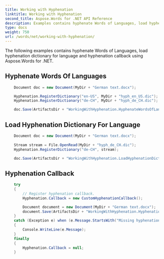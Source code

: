 ```yaml
---
title: Working with Hyphenation
linktitle: Working with Hyphenation
second_title: Aspose.Words for .NET API Reference
description: Examples contains hyphenate Words of Languages, load hyphenation dictionary for language and hyphenation callback using Aspose.Words for .NET.
type: docs
weight: 750
url: /words/net/working-with-hyphenation/
---
```


The following examples contains hyphenate Words of Languages, load hyphenation dictionary for language and hyphenation callback using Aspose.Words for .NET.

## Hyphenate Words Of Languages

```csharp
	Document doc = new Document(MyDir + "German text.docx");

	Hyphenation.RegisterDictionary("en-US", MyDir + "hyph_en_US.dic");
	Hyphenation.RegisterDictionary("de-CH", MyDir + "hyph_de_CH.dic");

	doc.Save(ArtifactsDir + "WorkingWithHyphenation.HyphenateWordsOfLanguages.pdf");    
```

## Load Hyphenation Dictionary For Language

```csharp
	Document doc = new Document(MyDir + "German text.docx");
	
	Stream stream = File.OpenRead(MyDir + "hyph_de_CH.dic");
	Hyphenation.RegisterDictionary("de-CH", stream);

	doc.Save(ArtifactsDir + "WorkingWithHyphenation.LoadHyphenationDictionaryForLanguage.pdf");  
```

## Hyphenation Callback

```csharp
	try
	{
		// Register hyphenation callback.
		Hyphenation.Callback = new CustomHyphenationCallback();

		Document document = new Document(MyDir + "German text.docx");
		document.Save(ArtifactsDir + "WorkingWithHyphenation.HyphenationCallback.pdf");
	}
	catch (Exception e) when (e.Message.StartsWith("Missing hyphenation dictionary"))
	{
		Console.WriteLine(e.Message);
	}
	finally
	{
		Hyphenation.Callback = null;
	}
```

